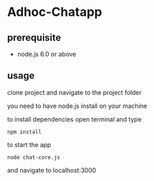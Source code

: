 # Adhoc-Chatapp


## prerequisite

- node.js 6.0 or above

## usage


clone project and navigate to the project folder

you need to have node.js install on your machine

to install dependencies open terminal and type
```
npm install
```


to start the app
```
node chat-core.js
```

and navigate to localhost:3000